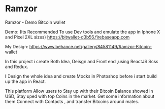 # Ramzor
Ramzor - Demo Bitcoin wallet

Demo: 
(Its Recommended To use Dev tools and emulate the app in Iphone X and Pixel 2XL sizes)
https://bitwallet-d3b56.firebaseapp.com

My Design:
https://www.behance.net/gallery/84581149/Ramzor-Bitcoin-wallet

In this project i create Both Idea, Deisgn and Front end ,using ReactJS Scss and Redux.

I Design the whole idea and create Mocks in Photoshop before i start build up the app in React.

This platform Allow users to Stay up with their Bitcoin Balance showed in USD, Stay uped with top Coins in the market.
Get some information about them 
Connect with Contacts , and transfer Bitcoins around mates.
